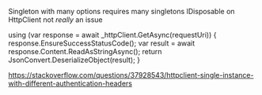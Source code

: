 Singleton with many options requires many singletons
IDisposable on HttpClient not *really* an issue


using (var response = await _httpClient.GetAsync(requestUri))
{
    response.EnsureSuccessStatusCode();
    var result = await response.Content.ReadAsStringAsync();
    return JsonConvert.DeserializeObject<t>(result);
}


https://stackoverflow.com/questions/37928543/httpclient-single-instance-with-different-authentication-headers

